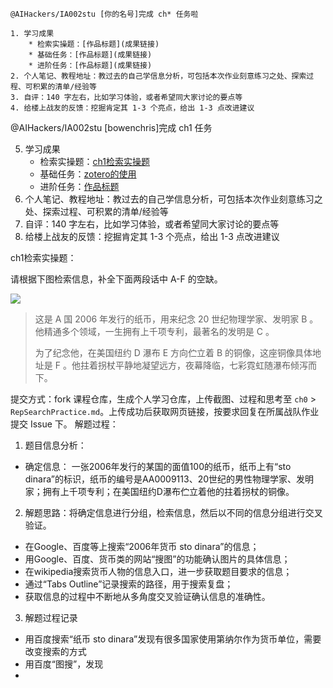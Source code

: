 ```
@AIHackers/IA002stu [你的名号]完成 ch* 任务啦

1. 学习成果
	* 检索实操题：[作品标题](成果链接)
	* 基础任务：[作品标题](成果链接)
	* 进阶任务：[作品标题](成果链接)
2. 个人笔记、教程地址：教过去的自己学信息分析，可包括本次作业刻意练习之处、探索过程、可积累的清单/经验等
3. 自评：140 字左右，比如学习体验，或者希望同大家讨论的要点等
4. 给楼上战友的反馈：挖掘肯定其 1-3 个亮点，给出 1-3 点改进建议
```
@AIHackers/IA002stu [bowenchris]完成 ch1 任务

5.  学习成果
    -   检索实操题：[ch1检索实操题](https://github.com/bowenchris/IA002/blob/master/ch1/RepSearchPractice.md)
    -   基础任务：[zotero的使用](https://github.com/hyacinth0906/IA002/blob/master/ch1/RepTaskBasic.md)
    -   进阶任务：[作品标题](https://github.com/AIHackers/IA002/issues/%E6%88%90%E6%9E%9C%E9%93%BE%E6%8E%A5)
6.  个人笔记、教程地址：教过去的自己学信息分析，可包括本次作业刻意练习之处、探索过程、可积累的清单/经验等
7.  自评：140 字左右，比如学习体验，或者希望同大家讨论的要点等
8.  给楼上战友的反馈：挖掘肯定其 1-3 个亮点，给出 1-3 点改进建议


ch1检索实操题：

请根据下图检索信息，补全下面两段话中 A-F 的空缺。

![](https://static.openmindclub.com/openmindclub/2018-10-01-PicIA002Ch1TaskSearch.jpg)

> 这是 A 国 2006 年发行的纸币，用来纪念 20 世纪物理学家、发明家 B 。他精通多个领域，一生拥有上千项专利，最著名的发明是 C 。
> 
> 为了纪念他，在美国纽约 D 瀑布 E 方向伫立着 B 的铜像，这座铜像具体地址是 F 。他拄着拐杖平静地凝望远方，夜幕降临，七彩霓虹随瀑布倾泻而下。

提交方式：fork 课程仓库，生成个人学习仓库，上传截图、过程和思考至  `ch0`  >  `RepSearchPractice.md`。上传成功后获取网页链接，按要求回复在所属战队作业提交 Issue 下。
解题过程：
1.  题目信息分析：
- 确定信息： 一张2006年发行的某国的面值100的纸币，纸币上有“sto dinara”的标识，纸币的编号是AA0009113、20世纪的男性物理学家、发明家；拥有上千项专利；在美国纽约D瀑布伫立着他的拄着拐杖的铜像。
2. 解题思路：将确定信息进行分组，检索信息，然后以不同的信息分组进行交叉验证。
- 在Google、百度等上搜索“2006年货币 sto dinara”的信息；
- 用Google、百度、货币类的网站“搜图”的功能确认图片的具体信息；
- 在wikipedia搜索货币人物的信息入口，进一步获取题目要求的信息；
- 通过“Tabs Outline”记录搜索的路径，用于搜索复盘；
- 获取信息的过程中不断地从多角度交叉验证确认信息的准确性。
3. 解题过程记录
- 用百度搜索“纸币 sto dinara”发现有很多国家使用第纳尔作为货币单位，需要改变搜索的方式
- 用百度“图搜”，发现
- 
<!--stackedit_data:
eyJoaXN0b3J5IjpbLTE5ODExMDU2NzcsLTIwODg3NDY2MTIsMT
I2OTY5MTEwNl19
-->